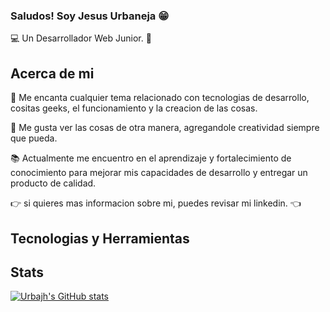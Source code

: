 ### Saludos! Soy Jesus Urbaneja :grin:

:computer: Un Desarrollador Web Junior. :yellow_heart:

## Acerca de mi

:mag_right: Me encanta cualquier tema relacionado con tecnologias de desarrollo, cositas geeks, el funcionamiento y la creacion de las cosas.

:balloon: Me gusta ver las cosas de otra manera, agregandole creatividad siempre que pueda.

:books: Actualmente me encuentro en el aprendizaje y fortalecimiento de conocimiento para mejorar mis capacidades de desarrollo y entregar un producto de calidad.

:point_right: si quieres mas informacion sobre mi, puedes revisar mi linkedin. :point_left:




## Tecnologias y Herramientas

## Stats


[![Urbajh's GitHub stats](https://github-readme-stats.vercel.app/api?username=urbajh&theme=merko)](https://github.com/anuraghazra/github-readme-stats)
